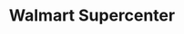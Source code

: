 ---
title: "Walmart Supercenter"
url: /austin/walmart-supercenter-i-35-frontage-road/
shop: supermarket
---